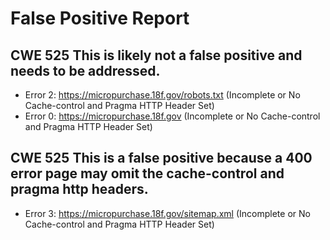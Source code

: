 # False Positive Report 

## CWE 525 This is likely not a false positive and needs to be addressed. 

- Error 2: https://micropurchase.18f.gov/robots.txt (Incomplete or No Cache-control and Pragma HTTP Header Set) 
- Error 0: https://micropurchase.18f.gov (Incomplete or No Cache-control and Pragma HTTP Header Set) 


## CWE 525 This is a false positive because a 400 error page may omit the cache-control and pragma http headers. 

- Error 3: https://micropurchase.18f.gov/sitemap.xml (Incomplete or No Cache-control and Pragma HTTP Header Set) 


